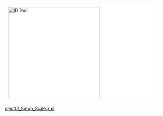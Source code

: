 <div style="background-color: white; padding: 10px;">
  <img src="D:\Notes\Exoskeleton-Control-Note\Inputs and Outputs of the Scale Tool.png" alt="ID Tool" width="300"/></div>

[sject01_Setup_Scale.xml](https://github.com/opensim-org/opensim-models/blob/master/Pipelines/Gait2354_Simbody/subject01_Setup_Scale.xml)
